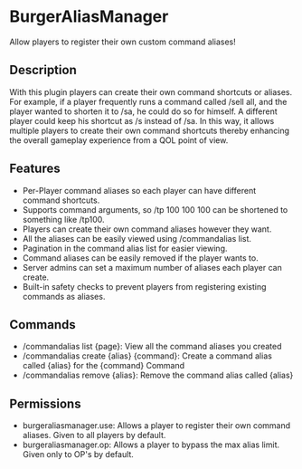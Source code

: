 # BurgerAliasManager
 Allow players to register their own custom command aliases!

## Description
With this plugin players can create their own command shortcuts or aliases.
For example, if a player frequently runs a command called /sell all, and the
player wanted to shorten it to /sa, he could do so for himself. A different player
could keep his shortcut as /s instead of /sa. In this way, it allows multiple
players to create their own command shortcuts thereby enhancing the overall
gameplay experience from a QOL point of view.

## Features
- Per-Player command aliases so each player can have different command shortcuts.
- Supports command arguments, so /tp 100 100 100 can be shortened to something like /tp100.
- Players can create their own command aliases however they want.
- All the aliases can be easily viewed using /commandalias list.
- Pagination in the command alias list for easier viewing.
- Command aliases can be easily removed if the player wants to.
- Server admins can set a maximum number of aliases each player can create.
- Built-in safety checks to prevent players from registering existing commands as aliases.

## Commands
- /commandalias list {page}: View all the command aliases you created
- /commandalias create {alias} {command}: Create a command alias called {alias} for the {command} Command
- /commandalias remove {alias}: Remove the command alias called {alias}

## Permissions
- burgeraliasmanager.use: Allows a player to register their own command aliases. Given to all players by default.
- burgeraliasmanager.op: Allows a player to bypass the max alias limit. Given only to OP's by default.